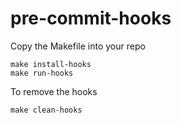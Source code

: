 # pre-commit-hooks

Copy the Makefile into your repo

```
make install-hooks
make run-hooks
```

To remove the hooks
```
make clean-hooks
```
